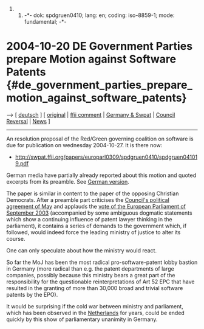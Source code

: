 1.  1.  -\*- dok: spdgruen0410; lang: en; coding: iso-8859-1; mode:
        fundamental; -\*-

# 2004-10-20 DE Government Parties prepare Motion against Software Patents {#de_government_parties_prepare_motion_against_software_patents}

\--\> \[ [ deutsch](Spdgruen0410De "wikilink") \] \[
[original](http://swpat.ffii.org/papers/europarl0309/spdgruen0410/spdgruen041019.pdf "wikilink")
\| [ ffii comment](ParlReso0410De "wikilink") \| [ Germany &
Swpat](SwpatdeEn "wikilink") \| [ Council
Reversal](ConsRevers04En "wikilink") \| [ News](SwpatcninoEn "wikilink")
\]

------------------------------------------------------------------------

An resolution proposal of the Red/Green governing coalition on software
is due for publication on wednesday 2004-10-27. It is there now:

-   <http://swpat.ffii.org/papers/europarl0309/spdgruen0410/spdgruen041019.pdf>

German media have partially already reported about this motion and
quoted excerpts from its preamble. See [ German
version](Spdgruen0410De "wikilink").

The paper is similar in content to the paper of the opposing Christian
Democrats. After a preamble part criticises the [ Council\'s political
agreement of May](Cons040518En "wikilink") and applauds the [vote of the
European Parliament of September
2003](http://swpat.ffii.org/papers/europarl0309/ "wikilink")
(accompanied by some ambiguous dogmatic statements which show a
continuing influence of patent lawyer thinking in the parliament), it
contains a series of demands to the government which, if followed, would
indeed force the leading ministry of justice to alter its course.

One can only speculate about how the ministry would react.

So far the MoJ has been the most radical pro-software-patent lobby
bastion in Germany (more radical than e.g. the patent departments of
large companies, possibly because this ministry bears a great part of
the responsibility for the questionable reinterpretations of Art 52 EPC
that have resulted in the granting of more than 30,000 broad and trivial
software patents by the EPO).

It would be surprising if the cold war between ministry and parliament,
which has been observed in the [ Netherlands](SwpatnlEn "wikilink") for
years, could be ended quickly by this show of parliamentary unanimity in
Germany.
